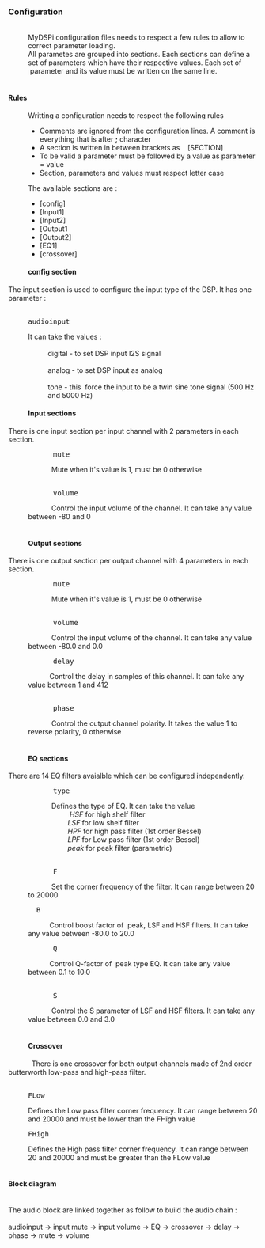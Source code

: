 <!DOCTYPE html PUBLIC "-//W3C//DTD HTML 4.01//EN" "http://www.w3.org/TR/html4/strict.dtd">
<html>
<head>
  <meta content="text/html; charset=ISO-8859-1"
 http-equiv="content-type">
</head>
<body>
<h3>Configuration</h3>
<br>
<div style="margin-left: 40px;">MyDSPi configuration files
needs to respect a few rules to allow to correct parameter loading.<br>
All parametes are grouped into sections. Each sections can define a set
of parameters which have their respective values. Each set of
&nbsp;parameter and its value must be written on the same line.<br>
</div>
<br>
<h4>Rules</h4>
<div style="margin-left: 40px;">Writting a configuration
needs to respect the following rules<br>
<ul>
  <li>Comments are ignored from the configuration lines. A
comment is everything that is after&nbsp;<span
 style="font-weight: bold;">;</span> character</li>
  <li>A section is written in between brackets as
&nbsp;&nbsp; [SECTION]</li>
  <li>To be valid a parameter must be followed by a value as
parameter = value</li>
  <li>Section, parameters and values must respect letter case</li>
</ul>
The available sections are :<br>
<ul>
  <li>[config]</li>
  <li>[Input1]</li>
  <li>[Input2]</li>
  <li>[Output1 </li>
  <li>[Output2]</li>
  <li>[EQ1]</li>
  <li>[crossover]</li>
</ul>
</div>
<h4 style="margin-left: 40px;">config section</h4>
The input section is used to configure the input type of the DSP. It
has one parameter :<br>
<br>
<div style="margin-left: 40px;">
<pre>audioinput</pre>
It can take the values : <br>
<br>
<div style="margin-left: 40px;">digital - to set DSP input
I2S signal<br>
<br>
analog - to set DSP input as analog<br>
<br>
tone - this&nbsp; force the input to be a twin sine tone signal
(500 Hz and 5000 Hz)<br>
</div>
</div>
<h4 style="margin-left: 40px;">
Input sections</h4>
<span style="font-weight: normal;">There is one input
section per input channel with 2 parameters in each section.</span>
<div style="margin-left: 40px;">
<pre>&nbsp;&nbsp;&nbsp; &nbsp;&nbsp;mute</pre>
&nbsp;&nbsp;&nbsp; &nbsp;&nbsp;&nbsp;
&nbsp;&nbsp;&nbsp; Mute when it's value is 1, must be 0
otherwise <br>
&nbsp;&nbsp;&nbsp; <br>
<pre>&nbsp;&nbsp;&nbsp; &nbsp;&nbsp;volume</pre>
&nbsp;&nbsp;&nbsp; &nbsp;&nbsp;&nbsp;
&nbsp;&nbsp;&nbsp; Control the input volume of the channel.
It can take any value between -80 and 0</div>
<br>
<h4 style="margin-left: 40px;">Output sections</h4>
<span style="font-weight: normal;">There is one output
section per output channel with 4 parameters in each section.</span>
<div style="margin-left: 40px;">
<pre>&nbsp;&nbsp;&nbsp; &nbsp;&nbsp;mute</pre>
&nbsp;&nbsp;&nbsp; &nbsp;&nbsp;&nbsp;
&nbsp;&nbsp;&nbsp; Mute when it's value is 1, must be 0
otherwise <br>
&nbsp;&nbsp;&nbsp; <br>
<pre>&nbsp;&nbsp;&nbsp; &nbsp;&nbsp;volume</pre>
&nbsp;&nbsp;&nbsp; &nbsp;&nbsp;&nbsp;
&nbsp;&nbsp;&nbsp; Control the input volume of the channel.
It can take any value between -80.0 and 0.0<br>
<pre>&nbsp;&nbsp;&nbsp; &nbsp;&nbsp;delay</pre>
&nbsp;&nbsp;&nbsp; &nbsp;&nbsp;&nbsp;
&nbsp;&nbsp; Control the delay in samples of this channel. It
can take any value between 1 and 412<br>
&nbsp;&nbsp;&nbsp; <br>
<pre>&nbsp;&nbsp;&nbsp; &nbsp;&nbsp;phase</pre>
&nbsp;&nbsp;&nbsp; &nbsp;&nbsp;&nbsp;
&nbsp;&nbsp;&nbsp; Control the output channel polarity. It
takes the value 1 to reverse polarity, 0 otherwise</div>
<h4 style="margin-left: 40px;"></h4>
<h4 style="margin-left: 40px;"><br>
EQ sections</h4>
<span style="font-weight: normal;">There are 14 EQ filters
avaialble which can be configured independently.&nbsp;</span>
<div style="margin-left: 40px;">
<pre>&nbsp;&nbsp;&nbsp; &nbsp;&nbsp;type</pre>
&nbsp;&nbsp;&nbsp; &nbsp;&nbsp;&nbsp;
&nbsp;&nbsp;&nbsp; Defines the type of EQ. It can take the
value<br>
<div style="margin-left: 80px;">&nbsp;<span
 style="font-style: italic;">HSF</span> for high shelf
filter <br>
<span style="font-style: italic;">LSF</span> for low
shelf filter <br>
<span style="font-style: italic;">HPF</span> for
high pass filter (1st order Bessel)<br>
<span style="font-style: italic;">LPF</span> for Low
pass filter (1st order Bessel)<br>
<span style="font-style: italic;">peak</span> for
peak filter (parametric)<br>
</div>
&nbsp;&nbsp;&nbsp; <br>
<pre>&nbsp;&nbsp;&nbsp; &nbsp;&nbsp;F</pre>
&nbsp;&nbsp;&nbsp; &nbsp;&nbsp;&nbsp;
&nbsp;&nbsp;&nbsp; Set the corner frequency of the filter.
It can range between 20 to 20000<br>
<pre>&nbsp; B</pre>
&nbsp;&nbsp;&nbsp; &nbsp;&nbsp;&nbsp;
&nbsp;&nbsp; Control boost factor of &nbsp;peak, LSF and
HSF filters. It can take any value between -80.0 to 20.0 <br>
<pre>&nbsp;&nbsp;&nbsp; &nbsp;&nbsp;Q</pre>
&nbsp;&nbsp;&nbsp; &nbsp;&nbsp;&nbsp;
&nbsp;&nbsp; Control Q-factor of &nbsp;peak type EQ. It can
take any value between 0.1 to 10.0 <br>
&nbsp;&nbsp;&nbsp; <br>
<pre>&nbsp;&nbsp;&nbsp; &nbsp;&nbsp;S</pre>
&nbsp;&nbsp;&nbsp; &nbsp;&nbsp;&nbsp;
&nbsp;&nbsp;&nbsp; Control the S parameter of LSF and HSF
filters. It can take any value between 0.0 and 3.0<br>
</div>
<h4 style="margin-left: 40px;"><br>
Crossover</h4>
&nbsp;&nbsp;&nbsp; &nbsp;&nbsp;&nbsp;
&nbsp;&nbsp;&nbsp; There is one crossover for both output
channels made of 2nd order butterworth low-pass and high-pass filter. <br>
&nbsp;&nbsp;&nbsp; &nbsp;&nbsp;&nbsp;
&nbsp;&nbsp;&nbsp; <br>
<pre style="margin-left: 40px;">FLow</pre>
<div style="margin-left: 40px;">Defines the Low pass
filter corner frequency. It can range between 20 and 20000 and must be
lower than the FHigh value<br>
</div>
<pre style="margin-left: 40px;">FHigh</pre>
<div style="margin-left: 40px;">Defines the High pass
filter corner frequency. It can range between 20 and 20000 and must be
greater than the FLow value<br>
</div>
<br>
<h4>Block diagram<br>
</h4>
<br>
The audio block are linked together as follow to build the audio chain
: <br>
<br>
audioinput -&gt; input mute -&gt; input volume -&gt; EQ
-&gt; crossover -&gt; delay -&gt; phase -&gt; mute
-&gt; volume
</body>
</html>
